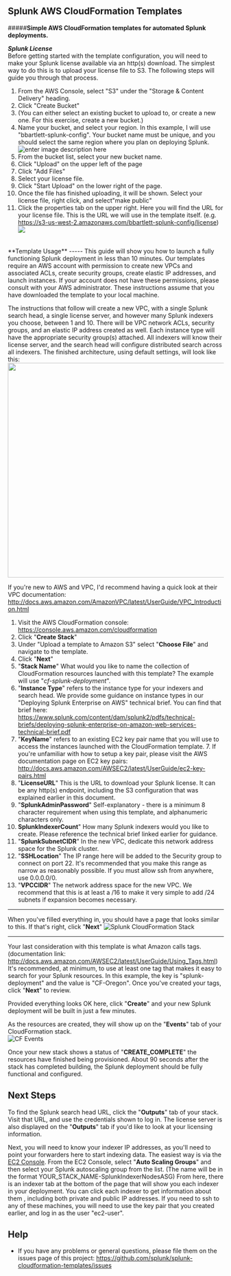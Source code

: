 **Splunk AWS CloudFormation Templates**
-----------------------------------

#####**Simple AWS CloudFormation templates for automated Splunk deployments.**


***Splunk License***<br>
Before getting started with the template configuration, you will need to make your Splunk license available via an http(s) download.  The simplest way to do this is to upload your license file to S3.  The following steps will guide you through that process.

 1. From the AWS Console, select "S3" under the "Storage & Content Delivery" heading.
 2. Click "Create Bucket" 
   3. (You can either select an existing bucket to upload to, or create a new one.  For this exercise, create a new bucket.)
 3. Name your bucket, and select your region.  In this example, I will use "bbartlett-splunk-config".  Your bucket name must be unique, and you should select the same region where you plan on deploying Splunk. ![enter image description here](https://s3-us-west-2.amazonaws.com/splk-bbartlett/splunk_newbucket.png)
 4. From the bucket list, select your new bucket name.
 5. Click "Upload" on the upper left of the page
 6. Click "Add Files"
 7. Select your license file.
 8. Click "Start Upload" on the lower right of the page.
 9. Once the file has finished uploading, it will be shown.   Select your license file, right click, and select"make public"
 10. Click the properties tab on the upper right.  Here you will find the URL for your license file.  This is the URL we will use in the template itself.  (e.g. https://s3-us-west-2.amazonaws.com/bbartlett-splunk-config/license) ![](https://s3-us-west-2.amazonaws.com/splk-bbartlett/splunk_license_s3.png)


<br>
**Template Usage**
-----
This guide will show you how to launch a fully functioning Splunk deployment in less than 10 minutes.  Our templates require an AWS account with permission to create new VPCs and associated ACLs, create security groups, create elastic IP addresses, and launch instances.  If your account does not have these permissions, please consult with your AWS administrator.  These instructions assume that you have downloaded the template to your local machine.

The instructions that follow will create a new VPC, with a single Splunk search head, a single license server, and however many Splunk indexers you choose, between 1 and 10.  There will be VPC network ACLs, security groups, and an elastic IP address created as well.  Each instance type will have the appropriate security group(s) attached.  All indexers will know their license server, and the search head will configure distributed search across all indexers.  The finished architecture, using default settings, will look like this:<br>
<img src=https://s3-us-west-2.amazonaws.com/splk-bbartlett/splunk_cf_arch.png width="510" height="500px">

If you're new to AWS and VPC, I'd recommend having a quick look at their VPC documentation: http://docs.aws.amazon.com/AmazonVPC/latest/UserGuide/VPC_Introduction.html


 1. Visit the AWS CloudFormation console: https://console.aws.amazon.com/cloudformation
 2. Click "**Create Stack**"
 3. Under "Upload a template to Amazon S3" select "**Choose File**" and navigate to the template.
 4. Click "**Next**"
 4. "**Stack Name**" What would you like to name the collection of CloudFormation resources launched with this template?  The example will use "*cf-splunk-deployment*".
 5. "**Instance Type**" refers to the instance type for your indexers and search head.  We provide some guidance on instance types in our "Deploying Splunk Enterprise on AWS" technical brief.  You can find that brief here: https://www.splunk.com/content/dam/splunk2/pdfs/technical-briefs/deploying-splunk-enterprise-on-amazon-web-services-technical-brief.pdf
 6. "**KeyName**" refers to an existing EC2 key pair name that you will use to access the instances launched with the CloudFormation template.
     7. If you're unfamiliar with how to setup a key pair, please visit the AWS documentation page on EC2 key pairs: http://docs.aws.amazon.com/AWSEC2/latest/UserGuide/ec2-key-pairs.html
 8. "**LicenseURL**" This is the URL to download your Splunk license.  It can be any http(s) endpoint, including the S3 configuration that was explained earlier in this document.  
 9. "**SplunkAdminPassword**" Self-explanatory - there is a minimum 8 character requirement when using this template, and alphanumeric characters only.
 10. **SplunkIndexerCount**" How many Splunk indexers would you like to create.  Please reference the technical brief linked earlier for guidance.  
 11. "**SplunkSubnetCIDR**" In the new VPC, dedicate this network address space for the Splunk cluster.  
 12. "**SSHLocation**" The IP range here will be added to the Security group to connect on port 22.  It's recommended that you make this range as narrow as reasonably possible.  If you must allow ssh from anywhere, use 0.0.0.0/0.  
 13. "**VPCCIDR**" The network address space for the new VPC.  We recommend that this is at least a /16 to make it very simple to add /24 subnets if expansion becomes necessary.


----------


When you've filled everything in, you should have a page that looks similar to this.  If that's right, click "**Next**"
![Splunk CloudFormation Stack](https://s3-us-west-2.amazonaws.com/splk-bbartlett/aws_stack.png)


----------


Your last consideration with this template is what Amazon calls tags.  (documentation link: http://docs.aws.amazon.com/AWSEC2/latest/UserGuide/Using_Tags.html) It's recommended, at minimum, to use at least one tag that makes it easy to search for your Splunk resources.  In this example, the key is "splunk-deployment" and the value is "CF-Oregon".  Once you've created your tags, click "**Next**" to review.

Provided everything looks OK here, click "**Create**" and your new Splunk deployment will be built in just a few minutes.

As the resources are created, they will show up on the "**Events**" tab of your CloudFormation stack.  
![CF Events](https://s3-us-west-2.amazonaws.com/splk-bbartlett/cf_events.png)

Once your new stack shows a status of "**CREATE_COMPLETE**" the resources have finished being provisioned.  About 90 seconds after the stack has completed building, the Splunk deployment should be fully functional and configured.

**Next Steps**
-----
To find the Splunk search head URL, click the "**Outputs**" tab of your stack.  Visit that URL, and use the credentials shown to log in.  The license server is also displayed on the "**Outputs**" tab if you'd like to look at your licensing information.  

Next, you will need to know your indexer IP addresses, as you'll need to point your forwarders here to start indexing data.  The easiest way is via the [EC2 Console](https://us-west-2.console.aws.amazon.com/ec2).  From the EC2 Console, select "**Auto Scaling Groups**" and then select your Splunk autoscaling group from the list.  (The name will be in the format YOUR_STACK_NAME-SplunkIndexerNodesASG) From here, there is an indexer tab at the bottom of the page that will show you each indexer in your deployment.  You can click each indexer to get information about them , including both private and public IP addresses.  If you need to ssh to any of these machines, you will need to use the key pair that you created earlier, and log in as the user "ec2-user".  

**Help**
-----

 - If you have any problems or general questions, please file them on the issues page of this project: https://github.com/splunk/splunk-cloudformation-templates/issues







